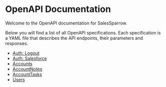 # OpenAPI Documentation

Welcome to the OpenAPI documentation for SalesSparrow.

Below you will find a list of all OpenAPI specifications. Each specification is a YAML file that describes the API endpoints, their parameters and responses.

- [Auth: Logout](./Auth/Logout.yaml)
- [Auth: Salesforce](./Auth/Salesforce.yaml)
- [Accounts](./Accounts.yaml)
- [AccountNotes](./AccountNotes.yaml)
- [AccountTasks](./AccountTasks.yaml)
- [Users](./Users.yaml)
